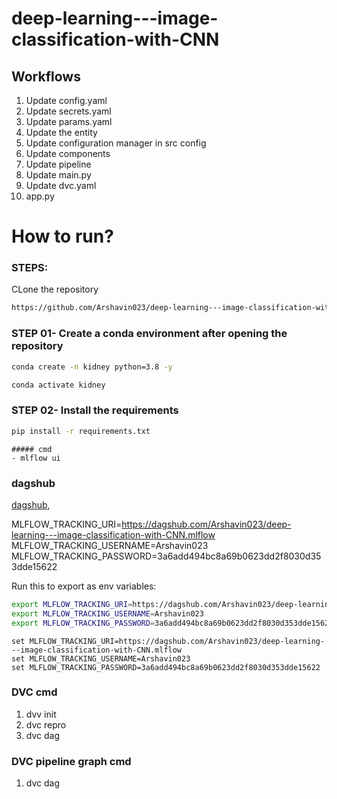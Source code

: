 # deep-learning---image-classification-with-CNN


## Workflows

1. Update config.yaml
2. Update secrets.yaml
3. Update params.yaml
4. Update the entity
5. Update configuration manager in src config
6. Update components
7. Update pipeline
8. Update main.py
9. Update dvc.yaml
10. app.py


# How to run?

### STEPS:

CLone the repository

```bash
https://github.com/Arshavin023/deep-learning---image-classification-with-CNN
```

### STEP 01- Create a conda environment after opening the repository

```bash
conda create -n kidney python=3.8 -y
```

```bash
conda activate kidney
```


### STEP 02- Install the requirements
```bash
pip install -r requirements.txt
```


```
##### cmd
- mlflow ui

```

### dagshub
[dagshub](https://dagshub.com/),

MLFLOW_TRACKING_URI=https://dagshub.com/Arshavin023/deep-learning---image-classification-with-CNN.mlflow
MLFLOW_TRACKING_USERNAME=Arshavin023
MLFLOW_TRACKING_PASSWORD=3a6add494bc8a69b0623dd2f8030d353dde15622

Run this to export as env variables:

```bash
export MLFLOW_TRACKING_URI=https://dagshub.com/Arshavin023/deep-learning---image-classification-with-CNN.mlflow
export MLFLOW_TRACKING_USERNAME=Arshavin023
export MLFLOW_TRACKING_PASSWORD=3a6add494bc8a69b0623dd2f8030d353dde15622
```

```windows
set MLFLOW_TRACKING_URI=https://dagshub.com/Arshavin023/deep-learning---image-classification-with-CNN.mlflow
set MLFLOW_TRACKING_USERNAME=Arshavin023
set MLFLOW_TRACKING_PASSWORD=3a6add494bc8a69b0623dd2f8030d353dde15622
```

### DVC cmd
1. dvv init
2. dvc repro
3. dvc dag

### DVC pipeline graph cmd
1. dvc dag
